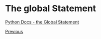 # The global Statement

[Python Docs - the Global Statement](https://docs.python.org/3/reference/simple_stmts.html#the-global-statement)

[Previous](Python-Functions)
